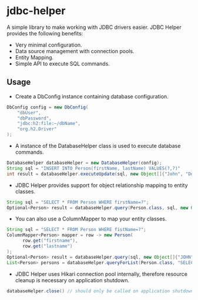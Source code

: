 # jdbc-helper
A simple library to make working with JDBC drivers easier. JDBC Helper provides the following benefits:

- Very minimal configuration.
- Data source management with connection pools.
- Entity Mapping.
- Simple API to execute SQL commands.

## Usage
- Create a DbConfig instance containing database configuration.
```java
DbConfig config = new DbConfig(
    "dbUser",
    "dbPassword",
    "jdbc:h2:file:~/dbName",
    "org.h2.Driver"
);
```

- A instance of the DatabaseHelper class is used to execute database commands.
```java
DatabaseHelper databaseHelper = new DatabaseHelper(config);
String sql = "INSERT INTO Person(firstName, lastName) VALUES(?,?)"
int result = databaseHelper.executeUpdate(sql, new Object[]{"John", "Doe"});
```

- JDBC Helper provides support for object relationship mapping to entity classes.
```java
String sql = "SELECT * FROM Person WHERE firstName=?";
Optional<Person> result = databaseHelper.query(Person.class, sql, new Object[]{"John"});`
```

- You can also use a ColumnMapper to map your entity classes.
```java
String sql = "SELECT * FROM Person WHERE fistName=?";
ColumnMapper<Person> mapper = row -> new Person(
      row.get("firstname"),
      row.get("lastname")
);
Optional<Person> result = databaseHelper.query(sql, new Object[]{"JOHN"}, mapper);
List<Person> persons = databaseHelper.queryForList(Person.class, "SELECT * FROM Person", new Object[]{});
```
- JDBC Helper uses Hikari connection pool internally, therefore resource cleanup is necessary on application shutdown.
```java
databaseHelper.close() // should only be called on application shutdown

```

